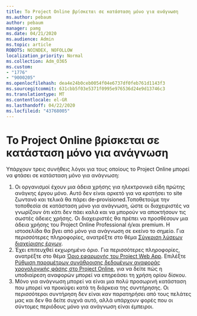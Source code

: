 ```yaml
---
title: Το Project Online βρίσκεται σε κατάσταση μόνο για ανάγνωση
ms.author: pebaum
author: pebaum
manager: pamg
ms.date: 04/21/2020
ms.audience: Admin
ms.topic: article
ROBOTS: NOINDEX, NOFOLLOW
localization_priority: Normal
ms.collection: Adm_O365
ms.custom:
- "1776"
- "9000205"
ms.openlocfilehash: dea4e24b0ceb0054f04e6737df0feb761d1143f3
ms.sourcegitcommit: 631cbb5f03e5371f0995e976536d24e9d13746c3
ms.translationtype: MT
ms.contentlocale: el-GR
ms.lasthandoff: 04/22/2020
ms.locfileid: "43768005"
---
```

# <a name="project-online-is-in-a-read-only-state"></a>Το Project Online βρίσκεται σε κατάσταση μόνο για ανάγνωση

Υπάρχουν τρεις συνήθεις λόγοι για τους οποίους το Project Online μπορεί να φτάσει σε κατάσταση μόνο για ανάγνωση:

1. Οι οργανισμοί έχουν μια άδεια χρήσης για ηλεκτρονικά είδη πρώτης ανάγκης έργου μόνο. Αυτό δεν είναι αρκετό για να κρατήσει το site ζωντανό και τελικά θα πάρει de-provisioned.Τοποθετούμε την τοποθεσία σε κατάσταση μόνο για ανάγνωση, ώστε οι διαχειριστές να γνωρίζουν ότι κάτι δεν πάει καλά και να μπορούν να αποκτήσουν τις σωστές άδειες χρήσης. Οι διαχειριστές θα πρέπει να προσθέσουν μια άδεια χρήσης του Project Online Professional ή/και premium. Η ιστοσελίδα θα βγει από μόνο για ανάγνωση σε εκείνο το σημείο. Για περισσότερες πληροφορίες, ανατρέξτε στο θέμα [Σύγκριση λύσεων διαχείρισης έργων](https://products.office.com/project/compare-microsoft-project-management-software?tab=1).
2. Έχει επιτευχθεί εκχωρημένο όριο. Για περισσότερες πληροφορίες, ανατρέξτε στο θέμα [Όριο εφαρμογής του Project Web App](https://docs.microsoft.com/projectonline/tune-project-online-performance#project-web-app-quota). Επιλέξτε [Ρύθμιση παραμέτρων συνάθροισης δεδομένων αναφοράς χρονολογικής φάσης στο Project Online,](https://docs.microsoft.com/ProjectOnline/configure-rollup-of-timephased-reporting-data-in-project-online) για να δείτε πώς η υποδιαίρεση αναφορών μπορεί να επηρεάσει τη χρήση ορίου δίσκου.
3. Μόνο για ανάγνωση μπορεί να είναι μια πολύ προσωρινή κατάσταση που μπορεί να προκύψει κατά τη διάρκεια της συντήρησης. Οι περισσότεροι συντήρηση δεν είναι καν παρατηρήσει από τους πελάτες μας και δεν θα δείτε συχνά αυτό, αλλά υπάρχουν φορές που οι σύντομες περιόδους μόνο για ανάγνωση είναι έμπειροι.
